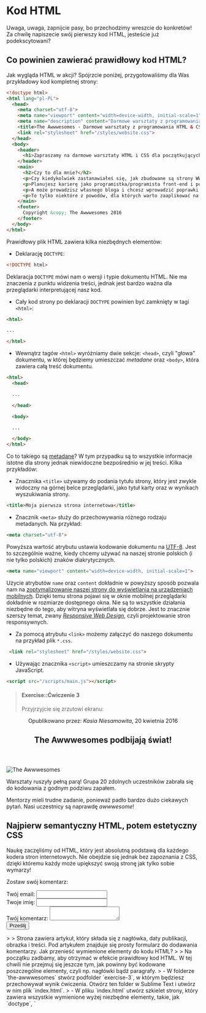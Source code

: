 # Kod HTML

Uwaga, uwaga, zapnijcie pasy, bo przechodzimy wreszcie do konkretów! Za chwilę napiszecie swój pierwszy kod HTML, jesteście już podekscytowani? 

## Co powinien zawierać prawidłowy kod HTML?

Jak wygląda HTML w akcji? Spójrzcie poniżej, przygotowaliśmy dla Was przykładowy kod kompletnej strony:

```html
<!doctype html>
<html lang="pl-PL">
  <head>
    <meta charset="utf-8">
    <meta name="viewport" content="width=device-width, initial-scale=1">
    <meta name="description" content="Darmowe warsztaty z programowania HTML i CSS.">
    <title>The Awwwesomes - Darmowe warsztaty z programowania HTML & CSS</title>
    <link rel="stylesheet" href="/styles/website.css">
  </head>
  <body>
    <header>
      <h1>Zapraszamy na darmowe warsztaty HTML i CSS dla początkujących!</h1>
    </header>
    <main>
      <h2>Czy to dla mnie?</h2>
      <p>Czy kiedykolwiek zastanawiałeś się, jak zbudowane są strony WWW?</p>
      <p>Planujesz karierę jako programistka/programista front-end i potrzebujesz merytorycznego wsparcia na start?</p>
      <p>A może prowadzisz własnego bloga i chcesz wprowadzić poprawki w szablonie, ale nie wiesz, jak to zrobić?</p>
      <p>To tylko niektóre z powodów, dla których warto zaaplikować na warsztaty The Awwwesomes.</p>
    </main>
    <footer>
      Copyright &copy; The Awwwesomes 2016
    </footer>
  </body>
</html>
```

Prawidłowy plik HTML zawiera kilka niezbędnych elementów:

- Deklarację `DOCTYPE`:

```html
<!DOCTYPE html>
```

Deklaracja `DOCTYPE` mówi nam o wersji i typie dokumentu HTML. Nie ma znaczenia z punktu widzenia treści, jednak jest bardzo ważna dla przeglądarki interpretującej nasz kod.

- Cały kod strony po deklaracji `DOCTYPE` powinien być zamknięty w tagi `<html>`:

```html
<html>

...

</html>
```

- Wewnątrz tagów `<html>` wyróżniamy dwie sekcje: `<head>`, czyli "głowa" dokumentu, w której będziemy umieszczać *metadane* oraz `<body>`, która zawiera całą treść dokumentu.

```html
<html>
  <head>

  ...

  </head>

  <body>

  ...

  </body>
</html>
```

Co to takiego są [metadane](https://pl.wikipedia.org/wiki/Metadane)? W tym przypadku są to wszystkie informacje istotne dla strony jednak niewidoczne bezpośrednio w jej treści. Kilka przykładów:

- Znacznika `<title>` używamy do podania tytułu strony, który jest zwykle widoczny na górnej belce przeglądarki, jako tytuł karty oraz w wynikach wyszukiwania strony.

```html
<title>Moja pierwsza strona internetowa</title>
```

- Znacznik `<meta>` służy do przechowywania różnego rodzaju metadanych. Na przykład:

```html
<meta charset="utf-8">
```

Powyższa wartość atrybutu ustawia kodowanie dokumentu na [UTF-8](https://pl.wikipedia.org/wiki/UTF-8). Jest to szczególnie ważne, kiedy chcemy używać na naszej stronie polskich (i nie tylko polskich) znaków diakrytycznych.

```html
<meta name="viewport" content="width=device-width, initial-scale=1">
``` 

Użycie atrybutów `name` oraz `content` dokładnie w powyższy sposób pozwala nam na [zoptymalizowanie naszej strony do wyświetlania na urządzeniach mobilnych](https://developer.mozilla.org/pl/docs/Mozilla/Mobile/Viewport_meta_tag). Dzięki temu strona pojawi się w oknie mobilnej przeglądarki dokładnie w rozmiarze dostępnego okna. Nie są to wszystkie działania niezbędne do tego, aby witryna wyświetlała się dobrze. Jest to znacznie szerszy temat, zwany *[Responsive Web Design](https://developer.mozilla.org/pl/docs/Mozilla/Mobile/Viewport_meta_tag)*, czyli projektowanie stron responsywnych.

- Za pomocą atrybutu `<link>` możemy załączyć do naszego dokumentu na przykład plik `*.css`.

```html
 <link rel="stylesheet" href="/styles/website.css">
```
- Używając znacznika `<script>` umieszczamy na stronie skrypty JavaScript.

```html
<script src="/scripts/main.js"></script>
```

> #### Exercise::Ćwiczenie 3
>
> Przyjrzyjcie się zrzutowi ekranu:
>
><div class="example-wrapper">
  <article>
    <header>
      <p>Opublikowano przez: <em>Kasia Niesamowita</em>,
        <time datetime="2016-04-20T18:00+01:00">20 kwietnia 2016</time>
      </p>
      <h1>The Awwwesomes podbijają świat!</h1>
    </header>
    <img src="screen.jpg" alt="The Awwwesomes">
    <p>Warsztaty ruszyły pełną parą! Grupa 20 zdolnych uczestników zabrała się do kodowania z godnym podziwu zapałem.</p>
    <p>Mentorzy mieli trudne zadanie, ponieważ padło bardzo dużo ciekawych pytań. Nasi uczestnicy są naprawdę <em>awwwesome</em>!</p>
    <h2>Najpierw semantyczny HTML, potem estetyczny CSS</h2>
    <p>Naukę zaczęliśmy od HTML, który jest absolutną podstawą dla każdego kodera stron internetowych. Nie obejdzie się jednak bez zapoznania z CSS, dzięki któremu każdy może upiększyć swoją stronę jak tylko sobie wymarzy!</p>
  </article>
  <form>
    <p>Zostaw swój komentarz:</p>
    <label for="email">Twój email:</label>
    <input type="email" id="email"><br>
    <label for="name">Twoje imię:</label>
    <input type="text" id="name"><br>
    <label for="comment">Twój komentarz:</label>
    <textarea id="comment"></textarea><br>
    <button type="submit">Prześlij</button>
  </form>
</div>
>
> Strona zawiera artykuł, który składa się z nagłówka, daty publikacji, obrazka i treści. Pod artykułem znajduje się prosty formularz do dodawania komentarzy. Jak przenieść wymienione elementy do kodu HTML?
>
> Na początku zadbamy, aby otrzymać w efekcie prawidłowy kod HTML. W tej chwili nie przejmuj się jeszcze tym, jak powinny być kodowane poszczególne elementy, czyli np. nagłówki bądź paragrafy.
> - W folderze `the-awwwesomes` stwórz podfolder `exercise-3`, w którym będziesz przechowywał wynik ćwiczenia. Otwórz ten folder w Sublime Text i utwórz w nim plik `index.html`.
> - W pliku `index.html` utwórz szkielet strony, który zawiera wszystkie wymienione wyżej niezbędne elementy, takie, jak `doctype`, `<title>` bądź znaczniki `<meta>`.
> - Podstawową treść strony umieść wewnątrz znaczników `<body>` jako zwykły tekst. Otwórz `index.html` w przeglądarce. Co widzisz? Czego brakuje?